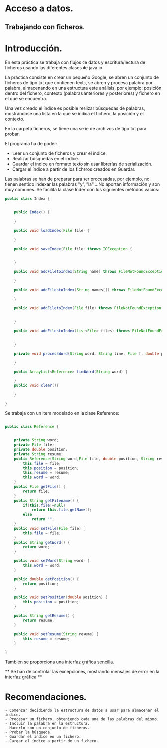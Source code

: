 # Acceso a datos.
## Trabajando con ficheros.

# Introducción.

En esta práctica se trabaja con flujos de datos y escritura/lectura de ficheros usando las diferentes clases de java.io 

La práctica consiste en crear un pequeño Google, se abren un conjunto de ficheros de tipo txt que contienen texto, se abren y procesa palabra por palabra,
almacenando en una estructura este análisis, por ejemplo: posición dentro del fichero, contexto (palabras anteriores y posteriores) y fichero en el que se encuentra.

Una vez creado el índice es posible realizar búsquedas de palabras, mostrándose una lista en la que se indica el fichero, la posición y el contexto.

En la carpeta ficheros, se tiene una serie de archivos de tipo txt para probar.

El programa ha de poder:

- Leer un conjunto de ficheros y crear el índice.
- Realizar búsquedas en el índice.
- Guardar el índice en formato texto sin usar librerías de serialización.
- Cargar el índice a partir de los ficheros creados en Guardar.

Las palabras se han de preparar para ser procesadas, por ejemplo, no tienen sentido indexar las palabras "y", "la"....No aportan información y son muy comunes.
Se facilita la clase Index con los siguientes métodos vacios:
``` Java
public class Index {
   

    public Index() {
       
    }

    public void loadIndex(File file) {
       
    }

    public void saveIndex(File file) throws IOException {
   

    }

    public void addFiletoIndex(String name) throws FileNotFoundException {
      
    }

    public void addFilestoIndex(String names[]) throws FileNotFoundException {
       
    }

    public void addFiletoIndex(File file) throws FileNotFoundException {

        
    }

    public void addFilestoIndex(List<File> files) throws FileNotFoundException {

        
    }

    private void processWord(String word, String line, File f, double position) {
       
    }

    public ArrayList<Reference> findWord(String word) {
       
    }
    public void clear(){
        
    }

}
```

Se trabaja con un item modelado en la clase Reference:

``` Java

public class Reference {


    private String word;
    private File file;
    private double position;
    private String resume;
    public Reference(String word,File file, double position, String resume) {
        this.file = file;
        this.position = position;
        this.resume = resume;
        this.word = word;
    }
    public File getFile() {
        return file;
    }
    public String getFilename() {
        if(this.file!=null)
            return this.file.getName();
        else
            return "";
    }
    public void setFile(File file) {
        this.file = file;
    }
    public String getWord() {
        return word;
    }

    public void setWord(String word) {
        this.word = word;
    }

    public double getPosition() {
        return position;
    }

    public void setPosition(double position) {
        this.position = position;
    }

    public String getResume() {
        return resume;
    }

    public void setResume(String resume) {
        this.resume = resume;
    }

}
```
También se proporciona una interfaz gráfica sencilla.

** Se han de controlar las excepciones, mostrando mensajes de error en la interfaz gráfica **
# Recomendaciones.

    - Comenzar decidiendo la estructura de datos a usar para almacenar el índice.
    - Procesar un fichero, obteniendo cada una de las palabras del mismo.
    - Incluir la palabra en la estructura.
    - Hacerlo con un conjunto de ficheros.
    - Probar la búsqueda.
    - Guardar el índice en un fichero.
    - Cargar el índice a partir de un fichero.
